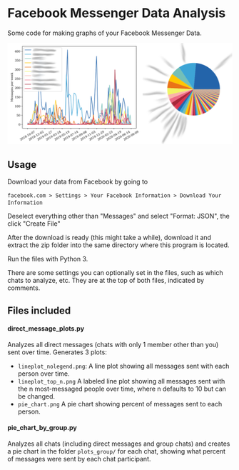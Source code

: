 # Facebook Messenger Data Analysis

Some code for making graphs of your Facebook Messenger Data.

![Example plots generated by this code, with names blurred out](example_plot.png)

## Usage

Download your data from Facebook by going to

    facebook.com > Settings > Your Facebook Information > Download Your Information

Deselect everything other than "Messages" and select "Format: JSON", the click "Create File"

After the download is ready (this might take a while), download it and extract the zip folder into the same directory where this program is located.

Run the files with Python 3.

There are some settings you can optionally set in the files, such as which chats to analyze, etc. They are at the top of both files, indicated by comments.

## Files included

#### direct_message_plots.py

Analyzes all direct messages (chats with only 1 member other than you) sent over time.
Generates 3 plots:
 - `lineplot_nolegend.png`: A line plot showing all messages sent with each person over time.
 - `lineplot_top_n.png` A labeled line plot showing all messages sent with the n most-messaged people over time, where n defaults to 10 but can be changed.
 - `pie_chart.png` A pie chart showing percent of messages sent to each person.

#### pie_chart_by_group.py

Analyzes all chats (including direct messages and group chats) and creates a pie chart in the folder `plots_group/` for each chat, showing what percent of messages were sent by each chat participant.
